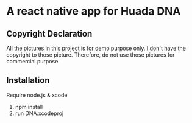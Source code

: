 # A react native app for Huada DNA

## Copyright Declaration
All the pictures in this project is for demo purpose only. 
I don't have the copyright to those picture. 
Therefore, do not use those pictures for commercial purpose. 

## Installation
Require node.js & xcode
1. npm install
2. run DNA.xcodeproj